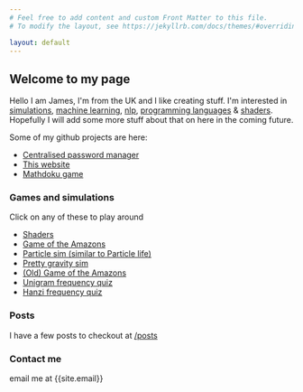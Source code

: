 ```yaml
---
# Feel free to add content and custom Front Matter to this file.
# To modify the layout, see https://jekyllrb.com/docs/themes/#overriding-theme-defaults

layout: default
---
```


## Welcome to my page

Hello I am James, I'm from the UK and I like creating stuff. I'm interested in <ins>simulations</ins>, <ins>machine learning</ins>, <ins>nlp</ins>, <ins>programming languages</ins> & <ins>shaders</ins>. Hopefully I will add some more stuff about that on here in the coming future. 

Some of my github projects are here:

- [Centralised password manager](https://github.com/jamesthekee/password-manager)
- [This website](https://github.com/jamesthekee/jamesthekee.github.io)
- [Mathdoku game](https://github.com/jamesthekee/Mathdoku)

### Games and simulations

Click on any of these to play around

- [Shaders](shaders/shaders)
- [Game of the Amazons](interactive/amazons2/)
- [Particle sim (similar to Particle life)](interactive/quintballs)
- [Pretty gravity sim](interactive/cursorGrav)
- [(Old) Game of the Amazons](interactive/amazons/)
- [Unigram frequency quiz](interactive/unigram)
- [Hanzi frequency quiz](interactive/hanzi/)


### Posts

I have a few posts to checkout at [/posts](/posts)

###  Contact me
email me at {{site.email}}

